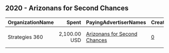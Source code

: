 ## 2020 - Arizonans for Second Chances 
|OrganizationName|Spent|PayingAdvertiserNames|CreativeUrls|Impressions|Genders|AgeBrackets|CountryCodes|BillingAddresses|CandidateBallotInformation|
|:---|---:|:---|:---|---:|:---|:---|:---|:---|:---|
|Strategies 360|2,100.00 USD|[Arizonans for Second Chances](2020/Arizonans_for_Second_Chances.md)|[0](https://www.snap.com/political-ads/asset/aa6d97e9ae2e964c531f389a95ac17f9cb58885ebfd7131d7dfe51c8416701ff?mediaType=mp4)|880,738||18+|united states|"1505 Westlake Ave N Suite 1000,Seattle,98109,US"|Arizonans for Second Chances|
